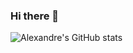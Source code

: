 ### Hi there 👋 
![Alexandre's GitHub stats](https://github-readme-stats.vercel.app/api?username=alexcumplido&hide=stars,issues,contribs&them=synthwave)


